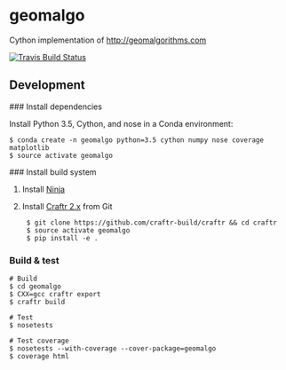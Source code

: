 # geomalgo

Cython implementation of http://geomalgorithms.com

[![Travis Build Status](https://travis-ci.org/dfroger/geomalgo.svg?branch=master)](https://travis-ci.org/dfroger/geomalgo)

## Development

### Install dependencies

Install Python 3.5, Cython, and nose in a Conda environment:

    $ conda create -n geomalgo python=3.5 cython numpy nose coverage matplotlib
    $ source activate geomalgo

### Install build system

1. Install [Ninja](https://ninja-build.org)
2. Install [Craftr 2.x](https://github.com/craftr-build/craftr) from Git

        $ git clone https://github.com/craftr-build/craftr && cd craftr
        $ source activate geomalgo
        $ pip install -e .

### Build & test

    # Build
    $ cd geomalgo
    $ CXX=gcc craftr export
    $ craftr build

    # Test
    $ nosetests

    # Test coverage
    $ nosetests --with-coverage --cover-package=geomalgo
    $ coverage html
